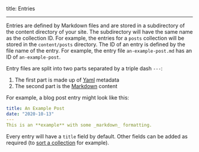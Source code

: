title: Entries

---

Entries are defined by Markdown files and are stored in a subdirectory of the content directory of your site. The subdirectory will have the same name as the collection ID. For example, the entries for a `posts` collection will be stored in the `content/posts` directory. The ID of an entry is defined by the file name of the entry. For example, the entry file `an-example-post.md` has an ID of `an-example-post`.

Entry files are split into two parts separated by a triple dash `---`:

1. The first part is made up of [Yaml](https://en.wikipedia.org/wiki/YAML) metadata
1. The second part is the [Markdown](https://www.markdownguide.org/cheat-sheet/) content

For example, a blog post entry might look like this:

```yaml
title: An Example Post
date: "2020-10-13"
---
This is an **example** with some _markdown_ formatting.
```

Every entry will have a `title` field by default. Other fields can be added as required (to [sort a collection](/docs/collections) for example).
